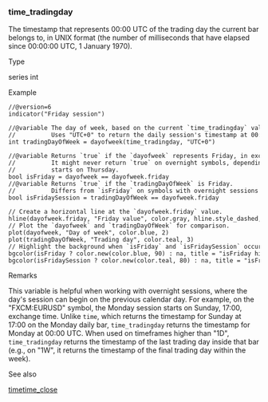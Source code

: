 ### time\_tradingday

The timestamp that represents 00:00 UTC of the trading day the current bar belongs to, in UNIX format (the number of milliseconds that have elapsed since 00:00:00 UTC, 1 January 1970).

Type

series int

Example

```
//@version=6  
indicator("Friday session")  
  
//@variable The day of week, based on the current `time_tradingday` value.   
//          Uses "UTC+0" to return the daily session's timestamp at 00:00 UTC.   
int tradingDayOfWeek = dayofweek(time_tradingday, "UTC+0")  
  
//@variable Returns `true` if the `dayofweek` represents Friday, in exchange time.  
//          It might never return `true` on overnight symbols, depending on the timeframe, since the Friday session  
//          starts on Thursday.  
bool isFriday = dayofweek == dayofweek.friday  
//@variable Returns `true` if the `tradingDayOfWeek` is Friday.   
//          Differs from `isFriday` on symbols with overnight sessions and for timeframes > "1D" on others.  
bool isFridaySession = tradingDayOfWeek == dayofweek.friday  
  
// Create a horizontal line at the `dayofweek.friday` value.  
hline(dayofweek.friday, "Friday value", color.gray, hline.style_dashed, 2)  
// Plot the `dayofweek` and `tradingDayOfWeek` for comparison.  
plot(dayofweek, "Day of week", color.blue, 2)  
plot(tradingDayOfWeek, "Trading day", color.teal, 3)  
// Highlight the background when `isFriday` and `isFridaySession` occur.  
bgcolor(isFriday ? color.new(color.blue, 90) : na, title = "isFriday highlight")  
bgcolor(isFridaySession ? color.new(color.teal, 80) : na, title = "isFridaySession highlight")
```

Remarks

This variable is helpful when working with overnight sessions, where the day's session can begin on the previous calendar day. For example, on the "FXCM:EURUSD" symbol, the Monday session starts on Sunday, 17:00, exchange time. Unlike `time`, which returns the timestamp for Sunday at 17:00 on the Monday daily bar, `time_tradingday` returns the timestamp for Monday at 00:00 UTC. When used on timeframes higher than "1D", `time_tradingday` returns the timestamp of the last trading day inside that bar (e.g., on "1W", it returns the timestamp of the final trading day within the week).

See also

[time](#var_time)[time\_close](#var_time_close)
